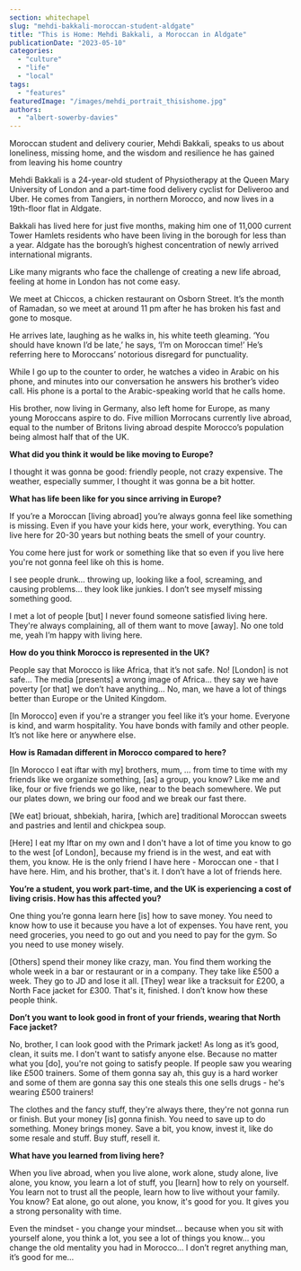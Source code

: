 ```yaml
---
section: whitechapel
slug: "mehdi-bakkali-moroccan-student-aldgate"
title: "This is Home: Mehdi Bakkali, a Moroccan in Aldgate"
publicationDate: "2023-05-10"
categories: 
  - "culture"
  - "life"
  - "local"
tags: 
  - "features"
featuredImage: "/images/mehdi_portrait_thisishome.jpg"
authors: 
  - "albert-sowerby-davies"
---
```


Moroccan student and delivery courier, Mehdi Bakkali, speaks to us about loneliness, missing home, and the wisdom and resilience he has gained from leaving his home country

Mehdi Bakkali is a 24-year-old student of Physiotherapy at the Queen Mary University of London and a part-time food delivery cyclist for Deliveroo and Uber. He comes from Tangiers, in northern Morocco, and now lives in a 19th-floor flat in Aldgate. 

Bakkali has lived here for just five months, making him one of 11,000 current Tower Hamlets residents who have been living in the borough for less than a year. Aldgate has the borough’s highest concentration of newly arrived international migrants. 

Like many migrants who face the challenge of creating a new life abroad, feeling at home in London has not come easy.

We meet at Chiccos, a chicken restaurant on Osborn Street. It’s the month of Ramadan, so we meet at around 11 pm after he has broken his fast and gone to mosque.

He arrives late, laughing as he walks in, his white teeth gleaming. ‘You should have known I’d be late,’ he says, ‘I’m on Moroccan time!’ He’s referring here to Moroccans’ notorious disregard for punctuality. 

While I go up to the counter to order, he watches a video in Arabic on his phone, and minutes into our conversation he answers his brother’s video call. His phone is a portal to the Arabic-speaking world that he calls home.

His brother, now living in Germany, also left home for Europe, as many young Moroccans aspire to do. Five million Morrocans currently live abroad, equal to the number of Britons living abroad despite Morocco’s population being almost half that of the UK.

**What did you think it would be like moving to Europe?**

I thought it was gonna be good: friendly people, not crazy expensive. The weather, especially summer, I thought it was gonna be a bit hotter.

**What has life been like for you since arriving in Europe?**

If you’re a Moroccan \[living abroad\] you’re always gonna feel like something is missing. Even if you have your kids here, your work, everything. You can live here for 20-30 years but nothing beats the smell of your country.

You come here just for work or something like that so even if you live here you're not gonna feel like oh this is home.

I see people drunk… throwing up, looking like a fool, screaming, and causing problems… they look like junkies. I don’t see myself missing something good.

I met a lot of people \[but\] I never found someone satisfied living here. They're always complaining, all of them want to move \[away\]. No one told me, yeah I’m happy with living here.

**How do you think Morocco is represented in the UK?**

People say that Morocco is like Africa, that it’s not safe. No! \[London\] is not safe… The media \[presents\] a wrong image of Africa… they say we have poverty \[or that\] we don’t have anything… No, man, we have a lot of things better than Europe or the United Kingdom. 

\[In Morocco\] even if you're a stranger you feel like it’s your home. Everyone is kind, and warm hospitality. You have bonds with family and other people. It’s not like here or anywhere else.

**How is Ramadan different in Morocco compared to here?**

\[In Morocco I eat iftar with my\] brothers, mum, … from time to time with my friends like we organize something, \[as\] a group, you know? Like me and like, four or five friends we go like, near to the beach somewhere. We put our plates down, we bring our food and we break our fast there. 

\[We eat\] briouat, shbekiah, harira, \[which are\] traditional Moroccan sweets and pastries and lentil and chickpea soup. 

\[Here\] I eat my Iftar on my own and I don't have a lot of time you know to go to the west \[of London\], because my friend is in the west, and eat with them, you know. He is the only friend I have here - Moroccan one - that I have here. Him, and his brother, that's it. I don’t have a lot of friends here.

**You’re a student, you work part-time, and the UK is experiencing a cost of living crisis. How has this affected you?**

One thing you’re gonna learn here \[is\] how to save money. You need to know how to use it because you have a lot of expenses. You have rent, you need groceries, you need to go out and you need to pay for the gym. So you need to use money wisely.

\[Others\] spend their money like crazy, man. You find them working the whole week in a bar or restaurant or in a company. They take like £500 a week. They go to JD and lose it all. \[They\] wear like a tracksuit for £200, a North Face jacket for £300. That's it, finished. I don’t know how these people think.

**Don’t you want to look good in front of your friends, wearing that North Face jacket?**

No, brother, I can look good with the Primark jacket! As long as it’s good, clean, it suits me. I don't want to satisfy anyone else. Because no matter what you \[do\], you're not going to satisfy people. If people saw you wearing like £500 trainers. Some of them gonna say ah, this guy is a hard worker and some of them are gonna say this one steals this one sells drugs - he's wearing £500 trainers! 

The clothes and the fancy stuff, they're always there, they're not gonna run or finish. But your money \[is\] gonna finish. You need to save up to do something. Money brings money. Save a bit, you know, invest it, like do some resale and stuff. Buy stuff, resell it. 

**What have you learned from living here?**

When you live abroad, when you live alone, work alone, study alone, live alone, you know, you learn a lot of stuff, you \[learn\] how to rely on yourself. You learn not to trust all the people, learn how to live without your family. You know? Eat alone, go out alone, you know, it's good for you. It gives you a strong personality with time. 

Even the mindset - you change your mindset… because when you sit with yourself alone, you think a lot, you see a lot of things you know… you change the old mentality you had in Morocco… I don’t regret anything man, it’s good for me…
